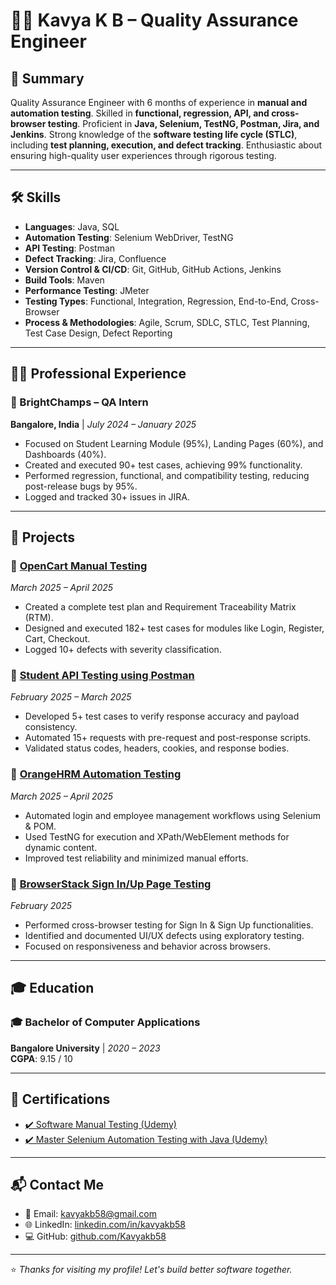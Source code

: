 # 👩‍💻 Kavya K B – Quality Assurance Engineer

## 🧾 Summary

Quality Assurance Engineer with 6 months of experience in **manual and automation testing**. Skilled in **functional, regression, API, and cross-browser testing**. Proficient in **Java, Selenium, TestNG, Postman, Jira, and Jenkins**. Strong knowledge of the **software testing life cycle (STLC)**, including **test planning, execution, and defect tracking**. Enthusiastic about ensuring high-quality user experiences through rigorous testing.

---

## 🛠️ Skills

- **Languages**: Java, SQL  
- **Automation Testing**: Selenium WebDriver, TestNG  
- **API Testing**: Postman  
- **Defect Tracking**: Jira, Confluence  
- **Version Control & CI/CD**: Git, GitHub, GitHub Actions, Jenkins  
- **Build Tools**: Maven  
- **Performance Testing**: JMeter  
- **Testing Types**: Functional, Integration, Regression, End-to-End, Cross-Browser  
- **Process & Methodologies**: Agile, Scrum, SDLC, STLC, Test Planning, Test Case Design, Defect Reporting  

---

## 🧑‍💼 Professional Experience

### 🌟 BrightChamps – QA Intern  
**Bangalore, India** | *July 2024 – January 2025*

- Focused on Student Learning Module (95%), Landing Pages (60%), and Dashboards (40%).
- Created and executed 90+ test cases, achieving 99% functionality.
- Performed regression, functional, and compatibility testing, reducing post-release bugs by 95%.
- Logged and tracked 30+ issues in JIRA.

---

## 📁 Projects

### 🔹 [OpenCart Manual Testing](https://github.com/Kavyakb58/OpenCart-Manual-Testing)  
*March 2025 – April 2025*

- Created a complete test plan and Requirement Traceability Matrix (RTM).
- Designed and executed 182+ test cases for modules like Login, Register, Cart, Checkout.
- Logged 10+ defects with severity classification.

### 🔹 [Student API Testing using Postman](https://github.com/Kavyakb58/Student-API-Testing)  
*February 2025 – March 2025*

- Developed 5+ test cases to verify response accuracy and payload consistency.
- Automated 15+ requests with pre-request and post-response scripts.
- Validated status codes, headers, cookies, and response bodies.

### 🔹 [OrangeHRM Automation Testing](https://github.com/Kavyakb58/OrangeHRM-Automation-Testing)  
*March 2025 – April 2025*

- Automated login and employee management workflows using Selenium & POM.
- Used TestNG for execution and XPath/WebElement methods for dynamic content.
- Improved test reliability and minimized manual efforts.

### 🔹 [BrowserStack Sign In/Up Page Testing](https://github.com/Kavyakb58/BrowserStack-Sign-In-Sign-Up)  
*February 2025*

- Performed cross-browser testing for Sign In & Sign Up functionalities.
- Identified and documented UI/UX defects using exploratory testing.
- Focused on responsiveness and behavior across browsers.

---

## 🎓 Education

### 🎓 Bachelor of Computer Applications  
**Bangalore University** | *2020 – 2023*  
**CGPA**: 9.15 / 10

---

## 🏅 Certifications

- [✔️ Software Manual Testing (Udemy)](https://www.udemy.com/certificate/UC-c1de5f46-178d-45ca-8d28-3409273b4bcc/)  
- [✔️ Master Selenium Automation Testing with Java (Udemy)](https://ude.my/UC-bbd83945-0ff8-493d-81c8-e458efdcc32f)

---

## 📬 Contact Me

- 📧 Email: [kavyakb58@gmail.com](mailto:kavyakb58@gmail.com)  
- 🌐 LinkedIn: [linkedin.com/in/kavyakb58](https://linkedin.com/in/kavyakb58)  
- 💻 GitHub: [github.com/Kavyakb58](https://github.com/Kavyakb58)

---

⭐ *Thanks for visiting my profile! Let's build better software together.*  
